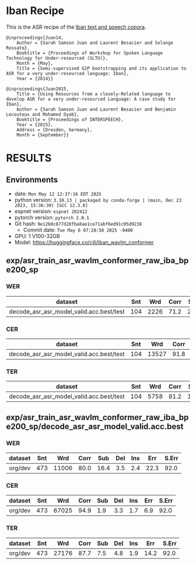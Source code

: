 # Iban Recipe
This is the ASR recipe of the [Iban text and speech copora](https://www.openslr.org/24/).

```
@inproceedings{Juan14,
	Author = {Sarah Samson Juan and Laurent Besacier and Solange Rossato},
	Booktitle = {Proceedings of Workshop for Spoken Language Technology for Under-resourced (SLTU)},
	Month = {May},
	Title = {Semi-supervised G2P bootstrapping and its application to ASR for a very under-resourced language: Iban},
	Year = {2014}}

@inproceedings{Juan2015,
  	Title = {Using Resources from a closely-Related language to develop ASR for a very under-resourced Language: A case study for Iban},
  	Author = {Sarah Samson Juan and Laurent Besacier and Benjamin Lecouteux and Mohamed Dyab},
  	Booktitle = {Proceedings of INTERSPEECH},
  	Year = {2015},
  	Address = {Dresden, Germany},
  	Month = {September}}
```


# RESULTS
## Environments
- date: `Mon May 12 12:37:16 EDT 2025`
- python version: `3.10.13 | packaged by conda-forge | (main, Dec 23 2023, 15:36:39) [GCC 12.3.0]`
- espnet version: `espnet 202412`
- pytorch version: `pytorch 2.0.1`
- Git hash: `9e12b0c877d28fba8ae1ce71abf6ed91c05d9238`
  - Commit date: `Tue May 6 07:28:58 2025 -0400`
- GPU: 1 V100-32GB
- Model: https://huggingface.co/cjli/iban_wavlm_conformer

## exp/asr_train_asr_wavlm_conformer_raw_iba_bpe200_sp
### WER

|dataset|Snt|Wrd|Corr|Sub|Del|Ins|Err|S.Err|
|---|---|---|---|---|---|---|---|---|
|decode_asr_asr_model_valid.acc.best/test|104|2226|71.2|23.8|5.1|2.3|31.2|94.2|

### CER

|dataset|Snt|Wrd|Corr|Sub|Del|Ins|Err|S.Err|
|---|---|---|---|---|---|---|---|---|
|decode_asr_asr_model_valid.acc.best/test|104|13527|91.8|2.7|5.4|2.2|10.4|94.2|

### TER

|dataset|Snt|Wrd|Corr|Sub|Del|Ins|Err|S.Err|
|---|---|---|---|---|---|---|---|---|
|decode_asr_asr_model_valid.acc.best/test|104|5758|81.2|10.9|7.8|2.7|21.4|94.2|

## exp/asr_train_asr_wavlm_conformer_raw_iba_bpe200_sp/decode_asr_asr_model_valid.acc.best
### WER

|dataset|Snt|Wrd|Corr|Sub|Del|Ins|Err|S.Err|
|---|---|---|---|---|---|---|---|---|
|org/dev|473|11006|80.0|16.4|3.5|2.4|22.3|92.0|

### CER

|dataset|Snt|Wrd|Corr|Sub|Del|Ins|Err|S.Err|
|---|---|---|---|---|---|---|---|---|
|org/dev|473|67025|94.9|1.9|3.3|1.7|6.9|92.0|

### TER

|dataset|Snt|Wrd|Corr|Sub|Del|Ins|Err|S.Err|
|---|---|---|---|---|---|---|---|---|
|org/dev|473|27176|87.7|7.5|4.8|1.9|14.2|92.0|
